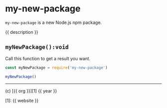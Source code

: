# my-new-package

`my-new-package` is a new Node.js npm package.

{{ description }}

## `myNewPackage():void`

Call this function to get a result you want.

```js
const myNewPackage = require('my-new-package')

myNewPackage()
```

---

(c) [{{ org }}][1] {{ year }}

[1]: {{ website }}
